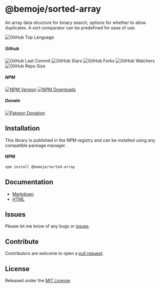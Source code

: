 # @bemoje/sorted-array
An array data structure for binary search, options for whether to allow duplicates. A sort comparator can be predefined for ease of use.

![GitHub Top Language](https://img.shields.io/github/languages/top/bemoje/https://github.com/bemoje/tsmono)

##### Github
![GitHub Last Commit](https://img.shields.io/github/last-commit/bemoje/https://github.com/bemoje/tsmono?color=red)
![GitHub Stars](https://img.shields.io/github/stars/bemoje/https://github.com/bemoje/tsmono)
![GitHub Forks](https://img.shields.io/github/forks/bemoje/https://github.com/bemoje/tsmono)
![GitHub Watchers](https://img.shields.io/github/watchers/bemoje/https://github.com/bemoje/tsmono)
![GitHub Repo Size](https://img.shields.io/github/repo-size/bemoje/https://github.com/bemoje/tsmono)

##### NPM
<span><a href="https://npmjs.org/@bemoje/sorted-array" title="View this project on NPM"><img src="https://img.shields.io/npm/v/@bemoje/sorted-array" alt="NPM Version" /></a></span>
<span><a href="https://npmjs.org/@bemoje/sorted-array" title="NPM Downloads"><img src="https://img.shields.io/npm/dt/@bemoje/sorted-array" alt="NPM Downloads" /></a></span>


##### Donate
<span><a href="https://www.patreon.com/user?u=40752770" title="Donate using Patreon"><img src="https://img.shields.io/badge/patreon-donate-yellow.svg" alt="Patreon Donation" /></a></span>

## Installation
This library is published in the NPM registry and can be installed using any compatible package manager.

#### NPM
```sh
npm install @bemoje/sorted-array
```

## Documentation
- [Markdown](https://github.com/bemoje/tsmono/blob/main/pkg/sorted-array/docs/md/index.md)
- [HTML](https://github.com/bemoje/tsmono/blob/main/pkg/sorted-array/docs/html/index.html)

## Issues
Please let me know of any bugs or [issues](https://github.com/bemoje/https://github.com/bemoje/tsmono/issues).

## Contribute
Contributors are welcome to open a [pull request](https://github.com/bemoje/https://github.com/bemoje/tsmono/pulls).

## License
Released under the [MIT License](./LICENSE).
